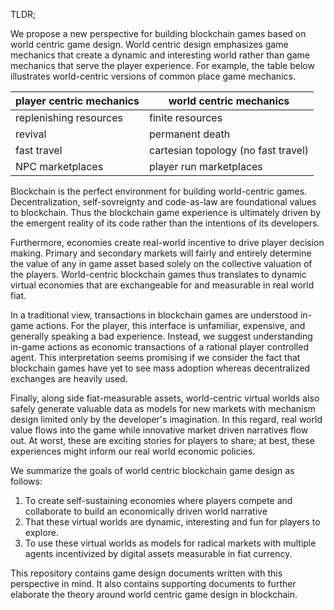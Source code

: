 TLDR;

We propose a new perspective for building blockchain games based on world centric game design. World centric design emphasizes game mechanics that create a dynamic and interesting world rather than game mechanics that serve the player experience. For example, the table below illustrates world-centric versions of common place game mechanics.

|  player centric mechanics |  world centric mechanics             |
|---------------------------|--------------------------------------|
| replenishing resources    | finite resources                     |
| revival                   | permanent death                      |
| fast travel               |  cartesian topology (no fast travel) |
| NPC marketplaces          | player run marketplaces              |

Blockchain is the perfect environment for building world-centric games. Decentralization, self-sovreignty and code-as-law are foundational values to blockchain. Thus the blockchain game experience is ultimately driven by the emergent reality of its code rather than the intentions of its developers.

Furthermore, economies create real-world incentive to drive player decision making. Primary and secondary markets will fairly and entirely determine the value of any in game asset based solely on the collective valuation of the players. World-centric blockchain games thus translates to dynamic virtual economies that are exchangeable for and measurable in real world fiat.

In a traditional view, transactions in blockchain games are understood in-game actions. For the player, this interface is unfamiliar, expensive, and generally speaking a bad experience. Instead, we suggest understanding in-game actions as economic transactions of a rational player controlled agent. This interpretation seems promising if we consider the fact that blockchain games have yet to see mass adoption whereas decentralized exchanges are heavily used.

Finally, along side fiat-measurable assets, world-centric virtual worlds also safely generate valuable data as models for new markets with mechanism design limited only by the developer's imagination. In this regard, real world value flows into the game while innovative market driven narratives flow out. At worst, these are exciting stories for players to share; at best, these experiences might inform our real world economic policies.

We summarize the goals of world centric blockchain game design as follows:

1. To create self-sustaining economies where players compete and collaborate to build an economically driven world narrative
2. That these virtual worlds are dynamic, interesting and fun for players to explore.
3. To use these virtual worlds as models for radical markets with multiple agents incentivized by digital assets measurable in fiat currency.

This repository contains game design documents written with this perspective in mind. It also contains supporting documents to further elaborate the theory around world centric game design in blockchain.
